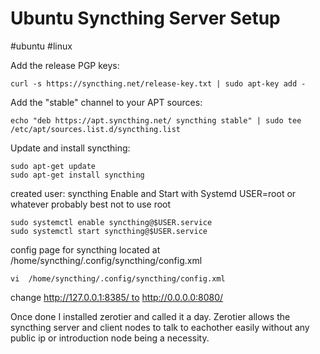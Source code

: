 # Ubuntu Syncthing Server Setup
#ubuntu #linux

Add the release PGP keys:

```
curl -s https://syncthing.net/release-key.txt | sudo apt-key add -
```

Add the "stable" channel to your APT sources:

```
echo "deb https://apt.syncthing.net/ syncthing stable" | sudo tee /etc/apt/sources.list.d/syncthing.list
```

Update and install syncthing:

```
sudo apt-get update
sudo apt-get install syncthing
```

created user: syncthing
Enable and Start with Systemd
USER=root or whatever
probably best not to use root

```
sudo systemctl enable syncthing@$USER.service
sudo systemctl start syncthing@$USER.service
```

config page for syncthing located at /home/syncthing/.config/syncthing/config.xml

```
vi  /home/syncthing/.config/syncthing/config.xml
```

change http://127.0.0.1:8385/ to http://0.0.0.0:8080/

Once done I installed zerotier and called it a day. Zerotier allows the syncthing server and client nodes to talk to eachother easily without any public ip or introduction node being a necessity.